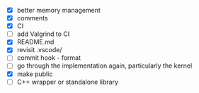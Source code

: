 * [x] better memory management
* [x] comments
* [x] CI
* [ ] add Valgrind to CI
* [x] README.md
* [x] revisit .vscode/
* [ ] commit hook - format
* [ ] go through the implementation again, particularly the kernel
* [x] make public
* [ ] C++ wrapper or standalone library

